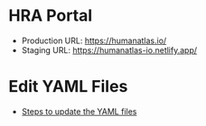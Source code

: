 # HRA Portal

* Production URL: https://humanatlas.io/
* Staging URL: https://humanatlas-io.netlify.app/


# Edit YAML Files

* [Steps to update the YAML files](UPDATE.md)
